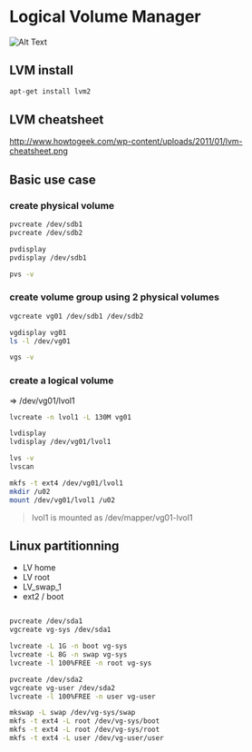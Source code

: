 # Logical Volume Manager

![Alt Text](http://www.howtogeek.com/wp-content/uploads/2011/02/652x202xbanner-1.png.pagespeed.gp+jp+jw+pj+js+rj+rp+rw+ri+cp+md.ic.VGSxDeVS9P.png)


## LVM install

```bash
apt-get install lvm2
```

## LVM cheatsheet

  http://www.howtogeek.com/wp-content/uploads/2011/01/lvm-cheatsheet.png


## Basic use case

### create physical volume

```bash
pvcreate /dev/sdb1
pvcreate /dev/sdb2

pvdisplay
pvdisplay /dev/sdb1

pvs -v
```

### create volume group using 2 physical volumes

```bash
vgcreate vg01 /dev/sdb1 /dev/sdb2

vgdisplay vg01
ls -l /dev/vg01

vgs -v
```


### create a logical volume

=> /dev/vg01/lvol1

```bash
lvcreate -n lvol1 -L 130M vg01

lvdisplay
lvdisplay /dev/vg01/lvol1

lvs -v
lvscan

mkfs -t ext4 /dev/vg01/lvol1
mkdir /u02
mount /dev/vg01/lvol1 /u02

```

> lvol1 is mounted as /dev/mapper/vg01-lvol1


## Linux partitionning

 * LV home
 * LV root
 * LV_swap_1
 * ext2 / boot
 

```bash

pvcreate /dev/sda1
vgcreate vg-sys /dev/sda1

lvcreate -L 1G -n boot vg-sys
lvcreate -L 8G -n swap vg-sys
lvcreate -l 100%FREE -n root vg-sys

pvcreate /dev/sda2
vgcreate vg-user /dev/sda2
lvcreate -l 100%FREE -n user vg-user

mkswap -L swap /dev/vg-sys/swap
mkfs -t ext4 -L root /dev/vg-sys/boot
mkfs -t ext4 -L root /dev/vg-sys/root
mkfs -t ext4 -L user /dev/vg-user/user

```